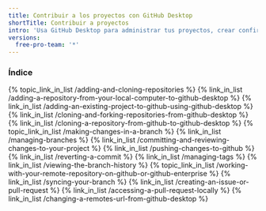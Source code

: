 ```yaml
---
title: Contribuir a los proyectos con GitHub Desktop
shortTitle: Contribuir a proyectos
intro: 'Usa GitHub Desktop para administrar tus proyectos, crear confirmaciones significativas y realizar un seguimiento del historial del proyecto en una app en lugar de en la línea de comando.'
versions:
  free-pro-team: '*'
---
```



### Índice

{% topic_link_in_list /adding-and-cloning-repositories %}
    {% link_in_list /adding-a-repository-from-your-local-computer-to-github-desktop %}
    {% link_in_list /adding-an-existing-project-to-github-using-github-desktop %}
    {% link_in_list /cloning-and-forking-repositories-from-github-desktop %}
    {% link_in_list /cloning-a-repository-from-github-to-github-desktop %}
{% topic_link_in_list /making-changes-in-a-branch %}
    {% link_in_list /managing-branches %}
    {% link_in_list /committing-and-reviewing-changes-to-your-project %}
    {% link_in_list /pushing-changes-to-github %}
    {% link_in_list /reverting-a-commit %}
    {% link_in_list /managing-tags %}
    {% link_in_list /viewing-the-branch-history %}
{% topic_link_in_list /working-with-your-remote-repository-on-github-or-github-enterprise %}
    {% link_in_list /syncing-your-branch %}
    {% link_in_list /creating-an-issue-or-pull-request %}
    {% link_in_list /accessing-a-pull-request-locally %}
    {% link_in_list /changing-a-remotes-url-from-github-desktop %}
